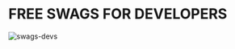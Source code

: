 # FREE SWAGS FOR DEVELOPERS

![swags-devs](https://socialify.git.ci/open-xyz/swags-devs/image?description=1&font=Jost&forks=1&issues=1&language=1&name=1&owner=1&pattern=Charlie%20Brown&pulls=1&stargazers=1&theme=Dark)
